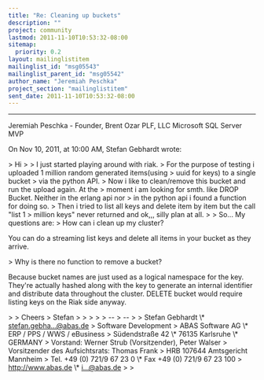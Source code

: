 ```yaml
---
title: "Re: Cleaning up buckets"
description: ""
project: community
lastmod: 2011-11-10T10:53:32-08:00
sitemap:
  priority: 0.2
layout: mailinglistitem
mailinglist_id: "msg05543"
mailinglist_parent_id: "msg05542"
author_name: "Jeremiah Peschka"
project_section: "mailinglistitem"
sent_date: 2011-11-10T10:53:32-08:00
---
```


---
Jeremiah Peschka - Founder, Brent Ozar PLF, LLC
Microsoft SQL Server MVP

On Nov 10, 2011, at 10:00 AM, Stefan Gebhardt wrote:

&gt; Hi
&gt; 
&gt; I just started playing around with riak.
&gt; For the purpose of testing i uploaded 1 million random generated items(using 
&gt; uuid for keys) to a single bucket
&gt; via the python API.
&gt; Now i like to clean/remove this bucket and run the upload again. At the 
&gt; moment i am looking for smth. like DROP Bucket. Neither in the erlang api nor 
&gt; in the python api i found a function for doing so.
&gt; Then i tried to list all keys and delete item by item but the call "list 1 
&gt; million keys" never returned and ok,,, silly plan at all.
&gt; 
&gt; So... My questions are:
&gt; How can i clean up my cluster?

You can do a streaming list keys and delete all items in your bucket as they 
arrive.

&gt; Why is there no function to remove a bucket?

Because bucket names are just used as a logical namespace for the key. They're 
actually hashed along with the key to generate an internal identifier and 
distribute data throughout the cluster. DELETE bucket would require listing 
keys on the Riak side anyway.

&gt; 
&gt; Cheers
&gt; Stefan
&gt; 
&gt; 
&gt; 
&gt; 
&gt; -- 
&gt; --
&gt; 
&gt; Stefan Gebhardt \\* stefan.gebha...@abas.de
&gt; Software Development
&gt; ABAS Software AG \\* ERP / PPS / WWS / eBusiness
&gt; Südendstraße 42 \\* 76135 Karlsruhe \\* GERMANY
&gt; Vorstand: Werner Strub (Vorsitzender), Peter Walser
&gt; Vorsitzender des Aufsichtsrats: Thomas Frank
&gt; HRB 107644 Amtsgericht Mannheim
&gt; Tel. +49 (0) 721/9 67 23 0 \\* Fax +49 (0) 721/9 67 23 100
&gt; http://www.abas.de \\* i...@abas.de
&gt; 
&gt; 
